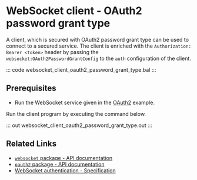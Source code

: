 # WebSocket client - OAuth2 password grant type

A client, which is secured with OAuth2 password grant type can be used to connect to a secured service. The client is enriched with the `Authorization: Bearer <token>` header by passing the `websocket:OAuth2PasswordGrantConfig` to the `auth` configuration of the client.

::: code websocket_client_oauth2_password_grant_type.bal :::

## Prerequisites
- Run the WebSocket service given in the [OAuth2](/learn/by-example/websocket-service-oauth2/) example.

Run the client program by executing the command below.

::: out websocket_client_oauth2_password_grant_type.out :::

## Related Links
- [`websocket` package - API documentation](https://lib.ballerina.io/ballerina/websocket/latest)
- [`oauth2` package - API documentation](https://lib.ballerina.io/ballerina/oauth2/latest/)
- [WebSocket authentication - Specification](/spec/websocket/#52-authentication-and-authorization)
